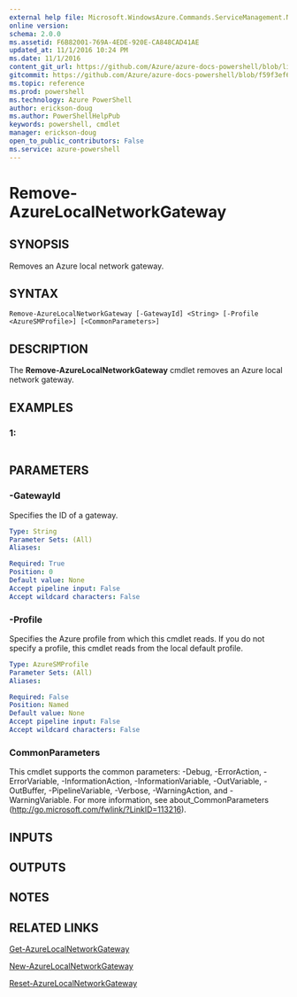 ```yaml
---
external help file: Microsoft.WindowsAzure.Commands.ServiceManagement.Network.dll-Help.xml
online version: 
schema: 2.0.0
ms.assetid: F6B82001-769A-4EDE-920E-CA848CAD41AE
updated_at: 11/1/2016 10:24 PM
ms.date: 11/1/2016
content_git_url: https://github.com/Azure/azure-docs-powershell/blob/live/azureps-cmdlets-docs/ServiceManagement/Azure.Networking/v1.6.1/Remove-AzureLocalNetworkGateway.md
gitcommit: https://github.com/Azure/azure-docs-powershell/blob/f59f3ef60bc592383812213e69fd77ba950759ed/azureps-cmdlets-docs/ServiceManagement/Azure.Networking/v1.6.1/Remove-AzureLocalNetworkGateway.md
ms.topic: reference
ms.prod: powershell
ms.technology: Azure PowerShell
author: erickson-doug
ms.author: PowerShellHelpPub
keywords: powershell, cmdlet
manager: erickson-doug
open_to_public_contributors: False
ms.service: azure-powershell
---
```


# Remove-AzureLocalNetworkGateway

## SYNOPSIS
Removes an Azure local network gateway.

## SYNTAX

```
Remove-AzureLocalNetworkGateway [-GatewayId] <String> [-Profile <AzureSMProfile>] [<CommonParameters>]
```

## DESCRIPTION
The **Remove-AzureLocalNetworkGateway** cmdlet removes an Azure local network gateway.

## EXAMPLES

### 1:
```

```

## PARAMETERS

### -GatewayId
Specifies the ID of a gateway.

```yaml
Type: String
Parameter Sets: (All)
Aliases: 

Required: True
Position: 0
Default value: None
Accept pipeline input: False
Accept wildcard characters: False
```

### -Profile
Specifies the Azure profile from which this cmdlet reads. 
If you do not specify a profile, this cmdlet reads from the local default profile.

```yaml
Type: AzureSMProfile
Parameter Sets: (All)
Aliases: 

Required: False
Position: Named
Default value: None
Accept pipeline input: False
Accept wildcard characters: False
```

### CommonParameters
This cmdlet supports the common parameters: -Debug, -ErrorAction, -ErrorVariable, -InformationAction, -InformationVariable, -OutVariable, -OutBuffer, -PipelineVariable, -Verbose, -WarningAction, and -WarningVariable. For more information, see about_CommonParameters (http://go.microsoft.com/fwlink/?LinkID=113216).

## INPUTS

## OUTPUTS

## NOTES

## RELATED LINKS

[Get-AzureLocalNetworkGateway](xref:ServiceManagement/Azure.Networking/v1.6.1/Get-AzureLocalNetworkGateway.md)

[New-AzureLocalNetworkGateway](xref:ServiceManagement/Azure.Networking/v1.6.1/New-AzureLocalNetworkGateway.md)

[Reset-AzureLocalNetworkGateway](xref:ServiceManagement/Azure.Networking/v1.6.1/Reset-AzureLocalNetworkGateway.md)


